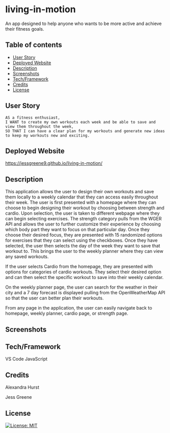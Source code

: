 # living-in-motion
An app designed to help anyone who wants to be more active and achieve their fitness goals.

## Table of contents
- [User Story](#user-story)
- [Deployed Website](#deployedwebsite)
- [Description](#description)
- [Screenshots](#screenshots)
- [Tech/Framework](#tech/framework)
- [Credits](#credits)
- [License](#license)

## User Story

    AS a fitness enthusiast,
    I WANT to create my own workouts each week and be able to save and view them throughout the week,
    SO THAT I can have a clear plan for my workouts and generate new ideas to keep my workouts new and exciting.


## Deployed Website

https://jessgreene9.github.io/living-in-motion/


## Description

This application allows the user to design their own workouts and save them locally to a weekly calendar that they can access easily throughout their week. The user is first presented with a homepage where they can choose to begin designing their workout by choosing between strength and cardio. Upon selection, the user is taken to different webpage where they can begin selecting exercises. The strength category pulls from the WGER API and allows the user to further customize their experience by choosing which body part they want to focus on that particular day. Once they choose their desired focus, they are presented with 15 randomized options for exercises that they can select using the checkboxes. Once they have selected, the user then selects the day of the week they want to save that workout to. This brings the user to the weekly planner where they can view any saved workouts. 

If the user selects Cardio from the homepage, they are presented with options for categories of cardio workouts. They select their desired option and can then select the specific workout to save into their weekly calendar. 

On the weekly planner page, the user can search for the weather in their city and a 7 day forecast is displayed pulling from the OpenWeatherMap API so that the user can better plan their workouts.

From any page in the application, the user can easily navigate back to homepage, weekly planner, cardio page, or strength page. 



## Screenshots





## Tech/Framework

VS Code
JavaScript


## Credits

Alexandra Hurst 

Jess Greene 




## License

[![License: MIT](https://img.shields.io/badge/License-MIT-yellow.svg)](https://opensource.org/licenses/MIT)